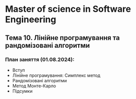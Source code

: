 # Master of science in Software Engineering

## Тема 10. Лінійне програмування та рандомізовані алгоритми

### План заняття (01.08.2024):

- Вступ
- Лінійне програмування: Симплекс метод
- Рандомізовані алгоритми
- Метод Монте-Карло
- Підсумки
